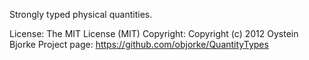 Strongly typed physical quantities.

License:       The MIT License (MIT)
Copyright:     Copyright (c) 2012 Oystein Bjorke
Project page:  https://github.com/objorke/QuantityTypes
